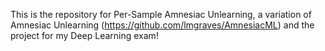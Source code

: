 This is the repository for Per-Sample Amnesiac Unlearning, a variation of Amnesiac Unlearning (https://github.com/lmgraves/AmnesiacML) and the project for my Deep Learning exam!
